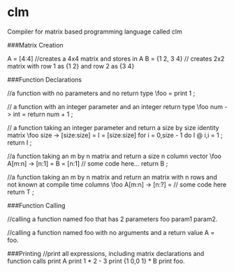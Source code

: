 clm
===

Compiler for matrix based programming language called clm

###Matrix Creation

A = [4:4] //creates a 4x4 matrix and stores in A
B = {1 2, 3 4} // creates 2x2 matrix with row 1 as {1 2} and row 2 as {3 4}

###Function Declarations

//a function with no parameters and no return type
\foo =
  print 1
;

// a function with an integer parameter and an integer return type
\foo num -> int =
  return num + 1
;

// a function taking an integer parameter and return a size by size identity matrix
\foo size -> [size:size] =
	I = [size:size]
	for i = 0,size - 1 do
		I @ i,i = 1
	;
	return I
;

//a function taking an m by n matrix and return a size n column vector
\foo A[m:n] -> [n:1] =
  B = [n:1]
  // some code here...
  return B
;

//a function taking an m by n matrix and return an matrix with n rows and not known at compile time columns
\foo A[m:n] -> [n:?] =
  // some code here
  return T
;

###Function Calling


//calling a function named foo that has 2 parameters
foo param1 param2.

//calling a function named foo with no arguments and a return value
A = foo.

###Printing
//print all expressions, including matrix declarations and function calls
print A
print 1 * 2 - 3
print {1 0,0 1} * B
print foo.


